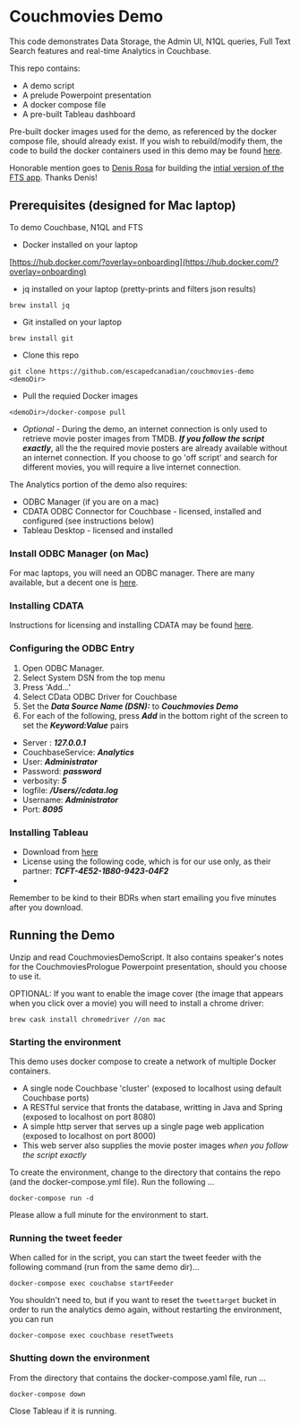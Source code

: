 # Couchmovies Demo

This code demonstrates Data Storage, the Admin UI, N1QL queries, Full Text Search features and real-time Analytics in Couchbase.

This repo contains:

* A demo script
* A prelude Powerpoint presentation
* A docker compose file
* A pre-built Tableau dashboard

Pre-built docker images used for the demo, as referenced by the docker compose file, should already exist.  If you wish to rebuild/modify them, the code to build the docker containers used in this demo may be found [here](https://github.com/escapedcanadian/couchmovies).

Honorable mention goes to [Denis Rosa](email:denis.rosa@couchbase.com) for building the [intial version of the FTS app](https://github.com/deniswsrosa/couchflix).  Thanks Denis!

## Prerequisites (designed for Mac laptop)
To demo Couchbase, N1QL and FTS

* Docker installed on your laptop 

 [https://hub.docker.com/?overlay=onboarding](https://hub.docker.com/?overlay=onboarding)

* jq installed on your laptop (pretty-prints and filters json results)

 ``` brew install jq ```

* Git installed on your laptop 

 ```brew install git```

* Clone this repo 

 ```git clone https://github.com/escapedcanadian/couchmovies-demo <demoDir>``` 
 
* Pull the requied Docker images 

 ```<demoDir>/docker-compose pull```

* *Optional* - During the demo, an internet connection is only used to retrieve movie poster images from TMDB. ***If you follow the script exactly***, all the the required movie posters are already available without an internet connection.  If you choose to go 'off script' and search for different movies, you will require a live internet connection.


The Analytics portion of the demo also requires:

* ODBC Manager (if you are on a mac)
* CDATA ODBC Connector for Couchbase - licensed, installed and configured (see instructions below)
* Tableau Desktop - licensed and installed

### Install ODBC Manager (on Mac)
For mac laptops, you will need an ODBC manager. There are many available, but a decent one is [here](http://www.odbcmanager.net/).


### Installing CDATA
Instructions for licensing and installing CDATA may be found [here](https://docs.google.com/document/d/13EW5Ksf6mfHS1nDxjK5fqwFYNTtcabpGPUkMnpOgO24).

### Configuring the ODBC Entry
1. Open ODBC Manager.
2. Select System DSN from the top menu
3. Press 'Add...'
4. Select CData ODBC Driver for Couchbase
5. Set the ***Data Source Name (DSN):*** to ***Couchmovies Demo***
6. For each of the following, press ***Add*** in the bottom right of the screen to set the ***Keyword:Value*** pairs
 * Server : ***127.0.0.1***
 * CouchbaseService:  ***Analytics***
 * User: ***Administrator***
 * Password: ***password***
 * verbosity: ***5***
 * logfile: ***/Users/<mac username>/cdata.log***
 * Username: ***Administrator***
 * Port: ***8095***

### Installing Tableau
* Download from [here](https://www.tableau.com/products/desktop/download)
* License using the following code, which is for our use only, as their partner:  ***TCFT-4E52-1B80-9423-04F2***
*

 Remember to be kind to their BDRs when start emailing you five minutes after you download.

## Running the Demo

Unzip and read CouchmoviesDemoScript.  It also contains speaker's notes for the CouchmoviesPrologue Powerpoint presentation, should you choose to use it.

OPTIONAL: If you want to enable the image cover (the image that appears when you click over a movie) you will need to install a chrome driver:

```
brew cask install chromedriver //on mac
```

### Starting the environment
This demo uses docker compose to create a network of multiple Docker containers.

* A single node Couchbase 'cluster' (exposed to localhost using default Couchbase ports)
* A RESTful service that fronts the database, writting in Java and Spring (exposed to localhost on port 8080)
* A simple http server that serves up a single page web application (exposed to localhost on port 8000)
 * This web server also supplies the movie poster images *when you follow the script exactly*

To create the environment, change to the directory that contains the repo (and the docker-compose.yml file). Run the following ...

```
docker-compose run -d
```

Please allow a full minute for the environment to start.

### Running the tweet feeder
When called for in the script, you can start the tweet feeder with the following command (run from the same demo dir)...

```
docker-compose exec couchabse startFeeder
```

You shouldn't need to, but if you want to reset the ```tweettarget``` bucket in order to run the analytics demo again, without restarting the environment, you can run

```
docker-compose exec couchbase resetTweets
```

### Shutting down the environment
From the directory that contains the docker-compose.yaml file, run ...

```
docker-compose down
```
Close Tableau if it is running.